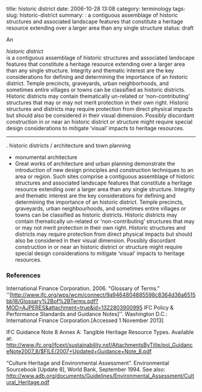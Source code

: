 title: historic district
date: 2006-10-28 13:08
category: terminology
tags:
slug: historic-district
summary: : a contiguous assemblage of historic structures and associated landscape features that constitute a heritage resource extending over a larger area than any single structure
status: draft


An <em><dt>historic district</dt></em> is a contiguous assemblage of historic structures and associated landscape features that constitute a heritage resource extending over a larger area than any single structure. Integrity and thematic interest are the key considerations for defining and determining the importance of an historic district. Temple precincts, graveyards, urban neighborhoods, and sometimes entire villages or towns can be classified as historic districts. Historic districts may contain thematically un-related or ‘non-contributing’ structures that may or may not merit protection in their own right. Historic structures and districts may require protection from direct physical impacts but should also be considered in their visual dimension. Possibly discordant construction in or near an historic district or structure might require special design considerations to mitigate ‘visual’ impacts to heritage resources.


---

. historic districts / architecture and town planning
  * monumental architecture
  * Great works of architecture and urban planning demonstrate the introduction of new design principles and construction techniques to an area or region. Such sites comprise a contiguous assemblage of historic structures and associated landscape features that constitute a heritage resource extending over a larger area than any single structure. Integrity and thematic interest are the key considerations for defining and determining the importance of an historic district. Temple precincts, graveyards, urban neighbourhoods, and sometimes entire villages or towns can be classified as historic districts. Historic districts may contain thematically un-related or ‘non-contributing’ structures that may or may not merit protection in their own right. Historic structures and districts may require protection from direct physical impacts but should also be considered in their visual dimension. Possibly discordant construction in or near an historic district or structure might require special design considerations to mitigate ‘visual’ impacts to heritage resources.
  
  

### References

International Finance Corporation. 2006. "Glossary of Terms." ''[http://www.ifc.org/wps/wcm/connect/9a9464804885598c8364d36a6515bb18/Glossary%2Bof%2BTerms.pdf?MOD=AJPERES&attachment=true&id=1322803900995 IFC Policy & Performance Standards and Guidance Notes]''. Washington D.C.: International Finance Corporation.[Accessed 1 November 2013]

IFC Guidance Note 8 Annex A: Tangible Heritage Resource Types. Available at:
http://www.ifc.org/ifcext/sustainability.nsf/AttachmentsByTitle/pol_GuidanceNote2007_8/$FILE/2007+Updated+Guidance+Note_8.pdf

“Culture Heritage and Environmental Assessment”. Environmental Sourcebook [Update 8], World Bank, September 1994. See also:
http://www.adb.org/documents/Guidelines/Environmental_Assessment/Cultural_Heritage.pdf

